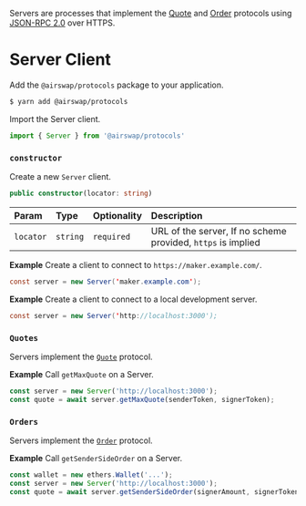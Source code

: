 Servers are processes that implement the [Quote](../system/apis.md#quote-api) and [Order](../system/apis.md#order-api) protocols using [JSON-RPC 2.0](http://www.jsonrpc.org/specification) over HTTPS.

# Server Client

Add the `@airswap/protocols` package to your application.

```bash
$ yarn add @airswap/protocols
```

Import the Server client.

```TypeScript
import { Server } from '@airswap/protocols'
```

### `constructor`

Create a new `Server` client.

```TypeScript
public constructor(locator: string)
```

| Param     | Type     | Optionality | Description                                                  |
| :-------- | :------- | :---------- | :----------------------------------------------------------- |
| `locator` | `string` | `required`  | URL of the server, If no scheme provided, `https` is implied |

**Example**
Create a client to connect to `https://maker.example.com/`.

```java
const server = new Server('maker.example.com');
```

**Example**
Create a client to connect to a local development server.

```java
const server = new Server('http://localhost:3000');
```

### `Quotes`

Servers implement the [`Quote`](../apis/quote.md) protocol.

**Example**
Call `getMaxQuote` on a Server.

```TypeScript
const server = new Server('http://localhost:3000');
const quote = await server.getMaxQuote(senderToken, signerToken);
```

### `Orders`

Servers implement the [`Order`](../apis/order.md) protocol.

**Example**
Call `getSenderSideOrder` on a Server.

```TypeScript
const wallet = new ethers.Wallet('...');
const server = new Server('http://localhost:3000');
const quote = await server.getSenderSideOrder(signerAmount, signerToken, senderToken, wallet.address);
```
